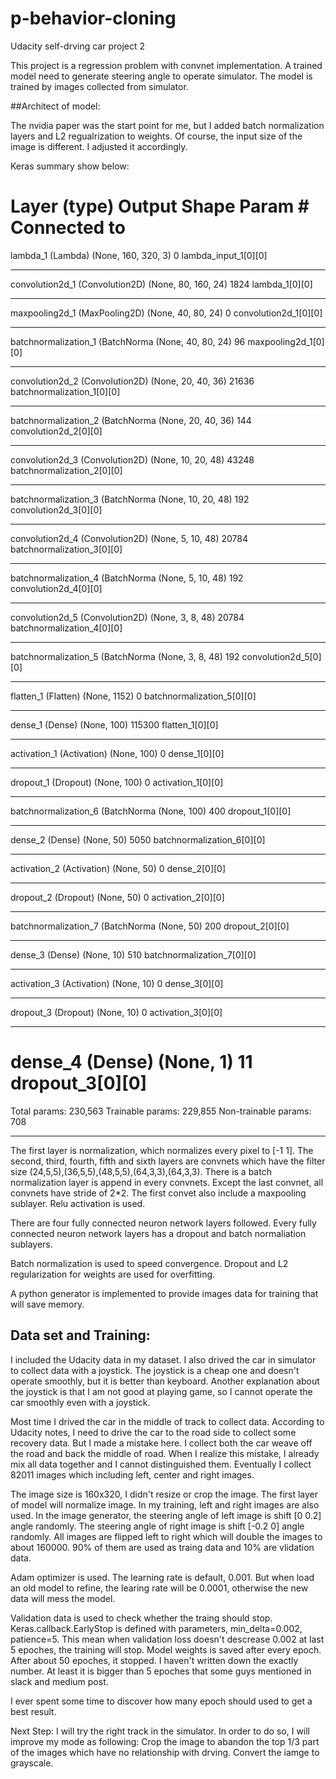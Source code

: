 # p-behavior-cloning
Udacity self-drving car project 2

This project is a regression problem with convnet implementation. A trained model need to generate steering angle to operate simulator. The model is trained by images collected from simulator.

##Architect of model:

The nvidia paper was the start point for me, but I added batch normalization layers and L2 regualrization to weights. Of course, the input size of the image is different. I adjusted it accordingly.

Keras summary show below:

Layer (type)                     Output Shape          Param \#     Connected to                     
====================================================================================================
lambda_1 (Lambda)                (None, 160, 320, 3)   0           lambda_input_1[0][0]             
____________________________________________________________________________________________________
convolution2d_1 (Convolution2D)  (None, 80, 160, 24)   1824        lambda_1[0][0]                   
____________________________________________________________________________________________________
maxpooling2d_1 (MaxPooling2D)    (None, 40, 80, 24)    0           convolution2d_1[0][0]            
____________________________________________________________________________________________________
batchnormalization_1 (BatchNorma (None, 40, 80, 24)    96          maxpooling2d_1[0][0]             
____________________________________________________________________________________________________
convolution2d_2 (Convolution2D)  (None, 20, 40, 36)    21636       batchnormalization_1[0][0]       
____________________________________________________________________________________________________
batchnormalization_2 (BatchNorma (None, 20, 40, 36)    144         convolution2d_2[0][0]            
____________________________________________________________________________________________________
convolution2d_3 (Convolution2D)  (None, 10, 20, 48)    43248       batchnormalization_2[0][0]       
____________________________________________________________________________________________________
batchnormalization_3 (BatchNorma (None, 10, 20, 48)    192         convolution2d_3[0][0]            
____________________________________________________________________________________________________
convolution2d_4 (Convolution2D)  (None, 5, 10, 48)     20784       batchnormalization_3[0][0]       
____________________________________________________________________________________________________
batchnormalization_4 (BatchNorma (None, 5, 10, 48)     192         convolution2d_4[0][0]            
____________________________________________________________________________________________________
convolution2d_5 (Convolution2D)  (None, 3, 8, 48)      20784       batchnormalization_4[0][0]       
____________________________________________________________________________________________________
batchnormalization_5 (BatchNorma (None, 3, 8, 48)      192         convolution2d_5[0][0]            
____________________________________________________________________________________________________
flatten_1 (Flatten)              (None, 1152)          0           batchnormalization_5[0][0]       
____________________________________________________________________________________________________
dense_1 (Dense)                  (None, 100)           115300      flatten_1[0][0]                  
____________________________________________________________________________________________________
activation_1 (Activation)        (None, 100)           0           dense_1[0][0]                    
____________________________________________________________________________________________________
dropout_1 (Dropout)              (None, 100)           0           activation_1[0][0]               
____________________________________________________________________________________________________
batchnormalization_6 (BatchNorma (None, 100)           400         dropout_1[0][0]                  
____________________________________________________________________________________________________
dense_2 (Dense)                  (None, 50)            5050        batchnormalization_6[0][0]       
____________________________________________________________________________________________________
activation_2 (Activation)        (None, 50)            0           dense_2[0][0]                    
____________________________________________________________________________________________________
dropout_2 (Dropout)              (None, 50)            0           activation_2[0][0]               
____________________________________________________________________________________________________
batchnormalization_7 (BatchNorma (None, 50)            200         dropout_2[0][0]                  
____________________________________________________________________________________________________
dense_3 (Dense)                  (None, 10)            510         batchnormalization_7[0][0]       
____________________________________________________________________________________________________
activation_3 (Activation)        (None, 10)            0           dense_3[0][0]                    
____________________________________________________________________________________________________
dropout_3 (Dropout)              (None, 10)            0           activation_3[0][0]               
____________________________________________________________________________________________________
dense_4 (Dense)                  (None, 1)             11          dropout_3[0][0]                  
====================================================================================================
Total params: 230,563
Trainable params: 229,855
Non-trainable params: 708
____________________________________________

The first layer is normalization, which normalizes every pixel to [-1  1]. The second, third, fourth, fifth and sixth layers are convnets which have the filter size (24,5,5),(36,5,5),(48,5,5),(64,3,3),(64,3,3). There is a batch normalization layer is append in every convnets. Except the last convnet, all convnets have stride of 2*2. The first convet also include a maxpooling sublayer. Relu activation is used.

There are four fully connected neuron network layers followed. Every fully connected neuron network layers has a dropout and batch normaliation sublayers.

Batch normalization is used to speed convergence. Dropout and L2 regularization for weights are used for overfitting.

A python generator is implemented to provide images data for training that will save memory.


## Data set and Training:

I included the Udacity data in my dataset. I also drived the car in simulator to collect data with a joystick. The joystick is a cheap one and doesn't operate smoothly, but it is better than keyboard. Another explanation about the joystick is that I am not good at playing game, so I cannot operate the car smoothly even with a joystick.

Most time I drived the car in the middle of track to collect data. According to Udacity notes, I need to drive the car to the road side to collect some recovery data. But I made a mistake here. I collect both the car weave off the road and back the middle of road. When I realize this mistake, I already mix all data together and I cannot distinguished them. Eventually I collect 82011 images which including left, center and right images.

The image size is 160x320, I didn't resize or crop the image. The first layer of model will normalize image. In my training, left and right images are also used. In the image generator, the steering angle of left image is shift [0 0.2] angle randomly. The steering angle of right image is shift [-0.2 0] angle randomly. All images are flipped left to right which will double the images to about 160000. 90% of them are used as traing data and 10% are vlidation data.

Adam optimizer is used. The learning rate is default, 0.001. But when load an old model to refine, the learing rate will be 0.0001, otherwise the new data will mess the model.

Validation data is used to check whether the traing should stop. Keras.callback.EarlyStop is defined with parameters, min_delta=0.002, patience=5. This mean when validation loss doesn't descrease 0.002 at last 5 epoches, the training will stop. Model weights is saved after every epoch. After about 50 epoches, it stopped. I haven't written down the exactly number. At least it is bigger than 5 epoches that some guys mentioned in slack and medium post.

I ever spent some time to discover how many epoch should used to get a best result.


Next Step:
I will try the right track in the simulator. In order to do so, I will improve my mode as following:
Crop the image to abandon the top 1/3 part of the images which have no relationship with drving. 
Convert the iamge to grayscale.

